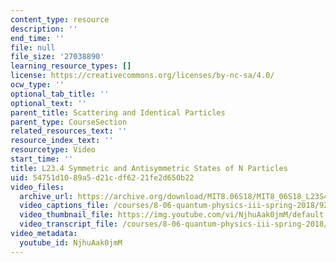 ```yaml
---
content_type: resource
description: ''
end_time: ''
file: null
file_size: '27038890'
learning_resource_types: []
license: https://creativecommons.org/licenses/by-nc-sa/4.0/
ocw_type: ''
optional_tab_title: ''
optional_text: ''
parent_title: Scattering and Identical Particles
parent_type: CourseSection
related_resources_text: ''
resource_index_text: ''
resourcetype: Video
start_time: ''
title: L23.4 Symmetric and Antisymmetric States of N Particles
uid: 54751d10-89a5-d21c-df62-21fe2d650b22
video_files:
  archive_url: https://archive.org/download/MIT8.06S18/MIT8_06S18_L23S4_300k.mp4
  video_captions_file: /courses/8-06-quantum-physics-iii-spring-2018/92a91eed66fa56489b488e2f242fbfe2_NjhuAak0jmM.vtt
  video_thumbnail_file: https://img.youtube.com/vi/NjhuAak0jmM/default.jpg
  video_transcript_file: /courses/8-06-quantum-physics-iii-spring-2018/0647e726d714ef6c55f8edb0bef118d7_NjhuAak0jmM.pdf
video_metadata:
  youtube_id: NjhuAak0jmM
---
```

